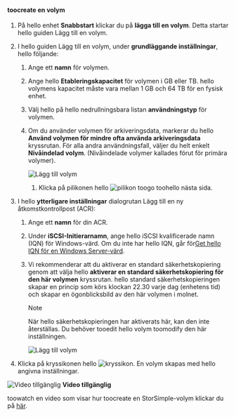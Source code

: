 <!--author=SharS last changed: 02/04/2016-->

#### <a name="toocreate-a-volume"></a>toocreate en volym
1. På hello enhet **Snabbstart** klickar du på **lägga till en volym**. Detta startar hello guiden Lägg till en volym.
2. I hello guiden Lägg till en volym, under **grundläggande inställningar**, hello följande:
   
   1. Ange ett **namn** för volymen.
   2. Ange hello **Etableringskapacitet** för volymen i GB eller TB. hello volymens kapacitet måste vara mellan 1 GB och 64 TB för en fysisk enhet.
   3. Välj hello på hello nedrullningsbara listan **användningstyp** för volymen. 
   4. Om du använder volymen för arkiveringsdata, markerar du hello **Använd volymen för mindre ofta använda arkiveringsdata** kryssrutan. För alla andra användningsfall, väljer du helt enkelt **Nivåindelad volym**. (Nivåindelade volymer kallades förut för primära volymer).
      
        ![Lägg till volym](./media/storsimple-create-volume/ScreenshotUpdate1VolumeFlow.png)
      
      1. Klicka på pilikonen hello ![pilikon](./media/storsimple-create-volume/HCS_ArrowIcon-include.png) toogo toohello nästa sida.
3. I hello **ytterligare inställningar** dialogrutan Lägg till en ny åtkomstkontrollpost (ACR):
   
   1. Ange ett **namn** för din ACR.
   2. Under **iSCSI-Initierarnamn**, ange hello iSCSI kvalificerade namn (IQN) för Windows-värd. Om du inte har hello IQN, går för[Get hello IQN för en Windows Server-värd](#get-the-iqn-of-a-windows-server-host).
   3. Vi rekommenderar att du aktiverar en standard säkerhetskopiering genom att välja hello **aktiverar en standard säkerhetskopiering för den här volymen** kryssrutan. hello standard säkerhetskopieringen skapar en princip som körs klockan 22.30 varje dag (enhetens tid) och skapar en ögonblicksbild av den här volymen i molnet.
      
      > [!NOTE]
      > När hello säkerhetskopieringen har aktiverats här, kan den inte återställas. Du behöver tooedit hello volym toomodify den här inställningen.
      > 
      > 
      
        ![Lägg till volym](./media/storsimple-create-volume/AddVolume2-include.png)
4. Klicka på kryssikonen hello ![kryssikon](./media/storsimple-create-volume/HCS_CheckIcon-include.png). En volym skapas med hello angivna inställningar.

![Video tillgänglig](./media/storsimple-create-volume/Video_icon.png) **Video tillgänglig**

toowatch en video som visar hur toocreate en StorSimple-volym klickar du på [här](https://azure.microsoft.com/documentation/videos/create-a-storsimple-volume/).

